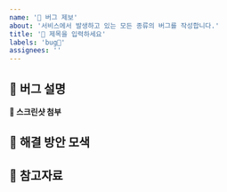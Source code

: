 ```yaml
---
name: '🐛 버그 제보'
about: '서비스에서 발생하고 있는 모든 종류의 버그를 작성합니다.'
title: '🐛 제목을 입력하세요'
labels: 'bug🐛'
assignees: ''
---
```


## 📍 버그 설명

<!-- 어떤 버그가 발생하나요? 어떤 동작으로 인해 발생하나요? -->

**📸 스크린샷 첨부**

<!-- 이미지나 gif로 버그를 설명해도 좋습니다 -->

## 📍 해결 방안 모색

<!-- 생각나는 해결 방안 및 짐작가는 원인 -->

## 🔗 참고자료

<!-- 참고할만한 자료 링크 첨부 -->
